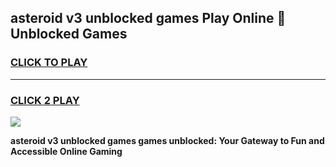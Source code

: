 
## asteroid v3 unblocked games Play Online 👋 Unblocked Games
<h3>
<a href="https://premium.freeplayer.one?title=asteroid_v3_unblocked_games&ref=19F">CLICK TO PLAY</a></h3>
<hr>

<h3>
<a href="https://premium.freeplayer.one?title=asteroid_v3_unblocked_games&ref=19F">CLICK 2 PLAY</a>
  
</h3>

<a href="https://premium.freeplayer.one?title=asteroid_v3_unblocked_games&ref=19F"><img src="https://clearcache.store/games.png"></a>


**asteroid v3 unblocked games games unblocked: Your Gateway to Fun and Accessible Online Gaming**
